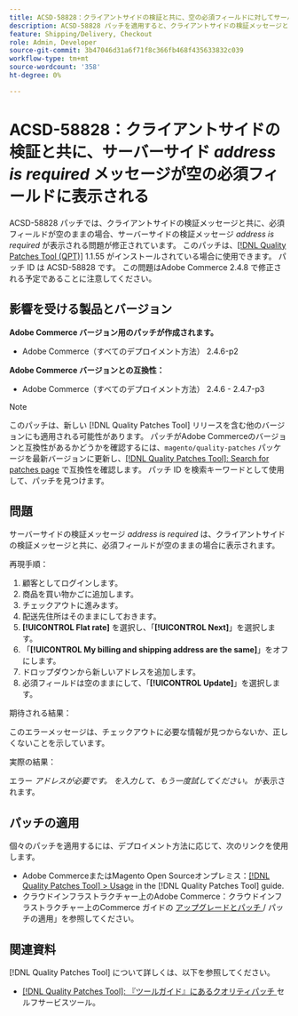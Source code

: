 ```yaml
---
title: ACSD-58828：クライアントサイドの検証と共に、空の必須フィールドに対してサーバーサイドの「*アドレスが必要*」メッセージが表示される
description: ACSD-58828 パッチを適用すると、クライアントサイドの検証メッセージと共に、必須フィールドが空のままの場合、サーバーサイドの検証メッセージ「*address is required*」が表示されるAdobe Commerceの問題が修正されます。
feature: Shipping/Delivery, Checkout
role: Admin, Developer
source-git-commit: 3b47046d31a6f71f8c366fb468f435633832c039
workflow-type: tm+mt
source-wordcount: '358'
ht-degree: 0%

---
```



# ACSD-58828：クライアントサイドの検証と共に、サーバーサイド *address is required* メッセージが空の必須フィールドに表示される

ACSD-58828 パッチでは、クライアントサイドの検証メッセージと共に、必須フィールドが空のままの場合、サーバーサイドの検証メッセージ *address is required* が表示される問題が修正されています。 このパッチは、[[!DNL Quality Patches Tool (QPT)]](/help/tools/quality-patches-tool/quality-patches-tool-to-self-serve-quality-patches.md) 1.1.55 がインストールされている場合に使用できます。 パッチ ID は ACSD-58828 です。 この問題はAdobe Commerce 2.4.8 で修正される予定であることに注意してください。

## 影響を受ける製品とバージョン

**Adobe Commerce バージョン用のパッチが作成されます。**
* Adobe Commerce（すべてのデプロイメント方法） 2.4.6-p2

**Adobe Commerce バージョンとの互換性：**
* Adobe Commerce（すべてのデプロイメント方法） 2.4.6 - 2.4.7-p3

>[!NOTE]
>
>このパッチは、新しい [!DNL Quality Patches Tool] リリースを含む他のバージョンにも適用される可能性があります。 パッチがAdobe Commerceのバージョンと互換性があるかどうかを確認するには、`magento/quality-patches` パッケージを最新バージョンに更新し、[[!DNL Quality Patches Tool]: Search for patches page](https://experienceleague.adobe.com/tools/commerce-quality-patches/index.html) で互換性を確認します。 パッチ ID を検索キーワードとして使用して、パッチを見つけます。

## 問題

サーバーサイドの検証メッセージ *address is required* は、クライアントサイドの検証メッセージと共に、必須フィールドが空のままの場合に表示されます。

再現手順：

1. 顧客としてログインします。
1. 商品を買い物かごに追加します。
1. チェックアウトに進みます。
1. 配送先住所はそのままにしておきます。
1. **[!UICONTROL Flat rate]** を選択し、「**[!UICONTROL Next]**」を選択します。
1. 「**[!UICONTROL My billing and shipping address are the same]**」をオフにします。
1. ドロップダウンから新しいアドレスを追加します。
1. 必須フィールドは空のままにして、「**[!UICONTROL Update]**」を選択します。

期待される結果：

このエラーメッセージは、チェックアウトに必要な情報が見つからないか、正しくないことを示しています。

実際の結果：

エラー *アドレスが必要です。 を入力して、もう一度試してください。* が表示されます。

## パッチの適用

個々のパッチを適用するには、デプロイメント方法に応じて、次のリンクを使用します。

* Adobe CommerceまたはMagento Open Sourceオンプレミス：[[!DNL Quality Patches Tool] > Usage](/help/tools/quality-patches-tool/usage.md) in the [!DNL Quality Patches Tool] guide.
* クラウドインフラストラクチャー上のAdobe Commerce：クラウドインフラストラクチャー上のCommerce ガイドの [ アップグレードとパッチ ](https://experienceleague.adobe.com/docs/commerce-cloud-service/user-guide/develop/upgrade/apply-patches.html)/ パッチの適用」を参照してください。

## 関連資料

[!DNL Quality Patches Tool] について詳しくは、以下を参照してください。

* [[!DNL Quality Patches Tool]: 『ツールガイド』にあるクオリティパッチ ](/help/tools/quality-patches-tool/quality-patches-tool-to-self-serve-quality-patches.md) セルフサービスツール。
